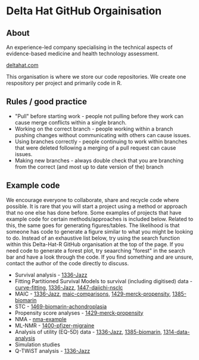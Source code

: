 # Delta Hat GitHub Orgainisation

## About 

An experience-led company specialising in the technical aspects of evidence-based medicine and health technology assessment. 

[deltahat.com](www.deltahat.com)

This organisation is where we store our code repositories. We create one respository per project and primarily code in R. 

## Rules / good practice 

- "Pull" before starting work - people not pulling before they work can cause merge conflicts within a single branch.
- Working on the correct branch - people  working within a branch pushing changes without communicating with others can cause issues.
- Using branches correctly - people continuing to work within branches that were deleted following a merging of a pull request can cause issues.
- Making new branches - always double check that you are branching from the correct (and most up to date version of the) branch

## Example code

We encourage everyone to collaborate, share and recycle code where possible. It is rare that you will start a project using a method or approach that no one else has done before. Some examples of projects that have example code for certain methods/approaches is included below. Related to this, the same goes for generating figures/tables. The likelihood is that someone has code to generate a figure similar to what you might be looking to do. Instead of an exhaustive list below, try using the search function within this Delta-Hat-R GitHub organisation at the top of the page. If you need code to generate a forest plot, try seaarching "forest" in the search bar and have a look through the code. If you find something and are unsure, contact the author of the code directly to discuss.

- Survival analysis - [1336-Jazz](https://github.com/Delta-Hat-R/1336-Jazz)
- Fitting Partitioned Survival Models to survival (including digitised) data - [curve-fitting](https://github.com/Delta-Hat-R/curve-fitting), [1336-Jazz](https://github.com/Delta-Hat-R/1336-Jazz), [1447-daiichi-nsclc](https://github.com/Delta-Hat-R/1447-daiichi-nsclc)
- MAIC - [1336-Jazz](https://github.com/Delta-Hat-R/1336-Jazz), [maic-comparisons](https://github.com/Delta-Hat-R/maic-comparisons), [1429-merck-propensity](https://github.com/Delta-Hat-R/1429-merck-propensity), [1385-biomarin](https://github.com/Delta-Hat-R/1385-biomarin)
- STC - [1469-biomarin-achondroplasia](https://github.com/Delta-Hat-R/1464-biomarin-achondroplasia)
- Propensity score analyses - [1429-merck-propensity](https://github.com/Delta-Hat-R/1429-merck-propensity)
- NMA - [nma-example](https://github.com/Delta-Hat-R/nma-example)
- ML-NMR - [1400-pfizer-migraine](https://github.com/Delta-Hat-R/1400-pfizer-migraine)
- Analysis of utility (EQ-5D) data - [1336-Jazz](https://github.com/Delta-Hat-R/1336-Jazz), [1385-biomarin](https://github.com/Delta-Hat-R/1385-biomarin), [1314-data-analysis](https://github.com/Delta-Hat-R/1314-data-analysis)
- Simulation studies
- Q-TWiST analysis - [1336-Jazz](https://github.com/Delta-Hat-R/1336-Jazz)
  
<!--

**Here are some ideas to get you started:**

🙋‍♀️ A short introduction - what is your organization all about?
🌈 Contribution guidelines - how can the community get involved?
👩‍💻 Useful resources - where can the community find your docs? Is there anything else the community should know?
🍿 Fun facts - what does your team eat for breakfast?
🧙 Remember, you can do mighty things with the power of [Markdown](https://docs.github.com/github/writing-on-github/getting-started-with-writing-and-formatting-on-github/basic-writing-and-formatting-syntax)
-->
